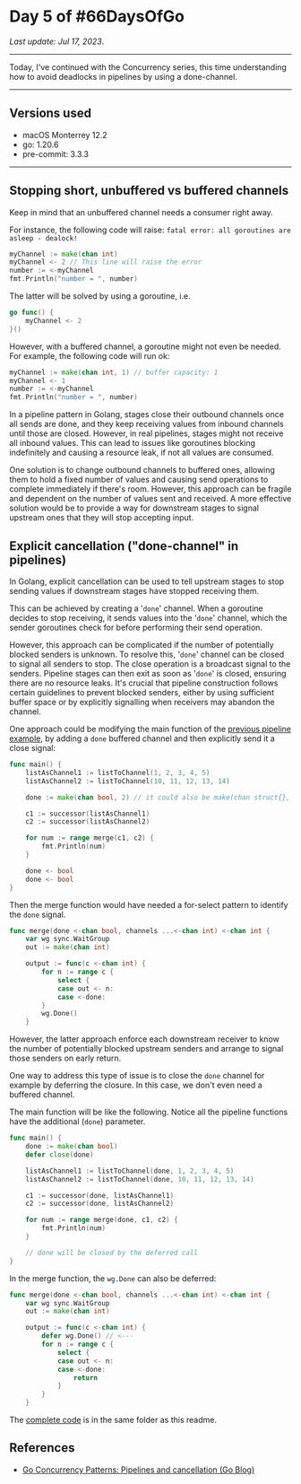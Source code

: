 # Day 5 of #66DaysOfGo

_Last update:  Jul 17, 2023_.

---

Today, I've continued with the Concurrency series, this time understanding how to avoid deadlocks in pipelines by using a done-channel.

---

## Versions used

- macOS Monterrey 12.2
- go: 1.20.6
- pre-commit: 3.3.3

---

## Stopping short, unbuffered vs buffered channels

Keep in mind that an unbuffered channel needs a consumer right away.

For instance, the following code will raise: `fatal error: all goroutines are asleep - dealock!`

```go
myChannel := make(chan int)
myChannel <- 2 // This line will raise the error
number := <-myChannel
fmt.Println("number = ", number)
```

The latter will be solved by using a goroutine, i.e.

```go
go func() {
    myChannel <- 2
}()
```

However, with a buffered channel, a goroutine might not even be needed. For example, the following code will run ok:

```go
myChannel := make(chan int, 1) // buffer capacity: 1
myChannel <- 1
number := <-myChannel
fmt.Println("number = ", number)
```

In a pipeline pattern in Golang, stages close their outbound channels once all sends are done, and they keep receiving values from inbound channels until those are closed. However, in real pipelines, stages might not receive all inbound values. This can lead to issues like goroutines blocking indefinitely and causing a resource leak, if not all values are consumed.

One solution is to change outbound channels to buffered ones, allowing them to hold a fixed number of values and causing send operations to complete immediately if there's room. However, this approach can be fragile and dependent on the number of values sent and received. A more effective solution would be to provide a way for downstream stages to signal upstream ones that they will stop accepting input.

## Explicit cancellation ("done-channel" in pipelines)

In Golang, explicit cancellation can be used to tell upstream stages to stop sending values if downstream stages have stopped receiving them.

This can be achieved by creating a '`done`' channel. When a goroutine decides to stop receiving, it sends values into the '`done`' channel, which the sender goroutines check for before performing their send operation.

However, this approach can be complicated if the number of potentially blocked senders is unknown. To resolve this, '`done`' channel can be closed to signal all senders to stop. The close operation is a broadcast signal to the senders. Pipeline stages can then exit as soon as '`done`' is closed, ensuring there are no resource leaks. It's crucial that pipeline construction follows certain guidelines to prevent blocked senders, either by using sufficient buffer space or by explicitly signalling when receivers may abandon the channel.

One approach could be modifying the main function of the [previous pipeline example](../day04/fan_in.go), by adding a `done` buffered channel and then explicitly send it a close signal:

```go
func main() {
    listAsChannel1 := listToChannel(1, 2, 3, 4, 5)
    listAsChannel2 := listToChannel(10, 11, 12, 13, 14)

    done := make(chan bool, 2) // it could also be make(chan struct{}, 2), i.e. data type does not matter much

    c1 := successor(listAsChannel1)
    c2 := successor(listAsChannel2)

    for num := range merge(c1, c2) {
        fmt.Println(num)
    }

    done <- bool
    done <- bool
}
```

Then the merge function would have needed a for-select pattern to identify the `done` signal.

```go
func merge(done <-chan bool, channels ...<-chan int) <-chan int {
    var wg sync.WaitGroup
    out := make(chan int)

    output := func(c <-chan int) {
        for n := range c {
            select {
            case out <- n:
            case <-done:
        }
        wg.Done()
    }
```

However, the latter approach enforce each downstream receiver to know the number of potentially blocked upstream senders and arrange to signal those senders on early return.

One way to address this type of issue is to close the `done` channel for example by deferring the closure. In this case, we don't even need a buffered channel.

The main function will be like the following. Notice all the pipeline functions have the additional (`done`) parameter.

```go
func main() {
    done := make(chan bool)
    defer close(done)

    listAsChannel1 := listToChannel(done, 1, 2, 3, 4, 5)
    listAsChannel2 := listToChannel(done, 10, 11, 12, 13, 14)

    c1 := successor(done, listAsChannel1)
    c2 := successor(done, listAsChannel2)

    for num := range merge(done, c1, c2) {
        fmt.Println(num)
    }

    // done will be closed by the deferred call
}
```

In the merge function, the `wg.Done` can also be deferred:

```go
func merge(done <-chan bool, channels ...<-chan int) <-chan int {
    var wg sync.WaitGroup
    out := make(chan int)

    output := func(c <-chan int) {
        defer wg.Done() // <---
        for n := range c {
            select {
            case out <- n:
            case <-done:
                return
            }
        }
    }
```

The [complete code](./done-pipeline.go) is in the same folder as this readme.

## References

- [Go Concurrency Patterns: Pipelines and cancellation (Go Blog)](https://go.dev/blog/pipelines)
